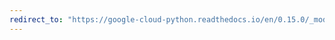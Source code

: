 ```yaml
---
redirect_to: "https://google-cloud-python.readthedocs.io/en/0.15.0/_modules/gcloud/connection.html"
---
```

